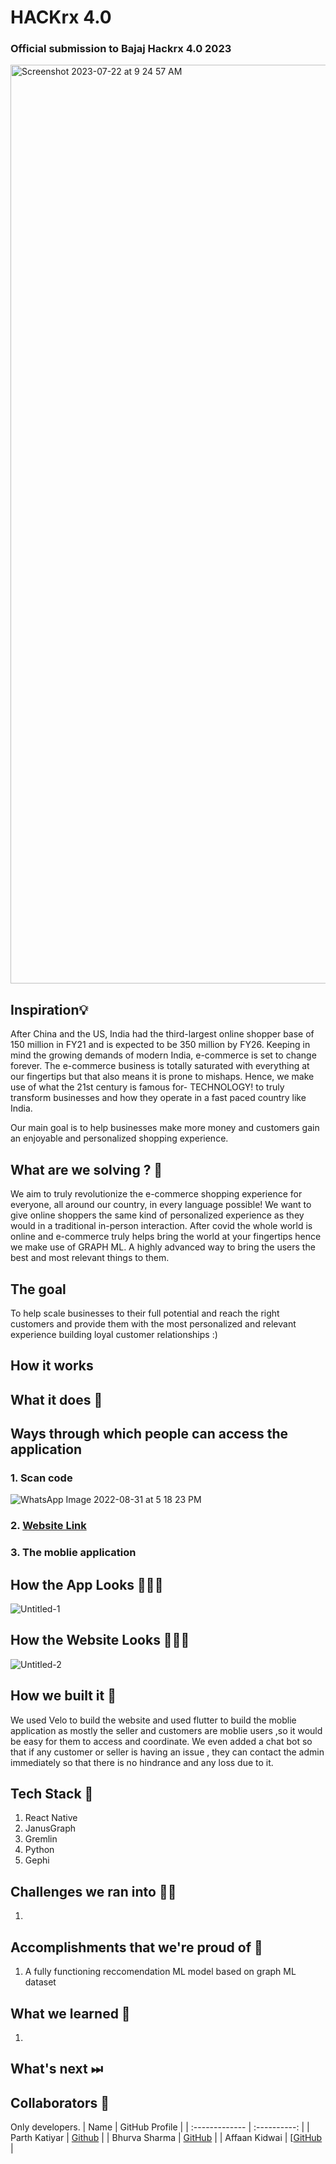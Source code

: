 # HACKrx 4.0 
### Official submission to Bajaj Hackrx 4.0 2023

<img width="1470" alt="Screenshot 2023-07-22 at 9 24 57 AM" src="https://github.com/hackrx40/PS12-P.A.B/assets/75015574/cad07aae-34c3-4144-af83-e9d30203fc52">



## Inspiration💡
After China and the US, India had the third-largest online shopper base of 150 million in FY21 and is expected to be 350 million by FY26. Keeping in mind the growing demands of modern India, e-commerce is set to change forever. The e-commerce business is totally saturated with everything at our fingertips but that also means it is prone to mishaps. Hence, we make use of what the 21st century is famous for- TECHNOLOGY! to truly transform businesses and how they operate in a fast paced country like India.

Our main goal is to help businesses make more money and customers gain an enjoyable and personalized shopping experience.


## What are we solving ? 🎠
We aim to truly revolutionize the e-commerce shopping experience for everyone, all around our country, in every language possible! We want to give online shoppers the same kind of personalized experience as they would in a traditional in-person interaction. After covid the whole world is online and e-commerce truly helps bring the world at your fingertips hence we make use of GRAPH ML. A highly advanced way to bring the users the best and most relevant things to them.


## The goal
To help scale businesses to their full potential and reach the right customers and provide them with the most personalized and relevant experience building loyal customer relationships :) 

## How it works


## What it does 🧭



## Ways through which people can access the application
### 1. Scan code 
![WhatsApp Image 2022-08-31 at 5 18 23 PM](https://user-images.githubusercontent.com/75165587/188300397-d861e4af-1a5f-42ed-af19-058c591460c0.jpeg)
### 2. [Website Link](https://bhurvaxsharmaindia.wixsite.com/mysite-2/home)
### 3. The moblie application 

## How the App Looks 🤜🔥🤛
![Untitled-1](https://user-images.githubusercontent.com/75165587/188301077-39431510-a410-41bc-9fd1-9673ff653f90.png)

## How the Website Looks 🤜🔥🤛
![Untitled-2](https://user-images.githubusercontent.com/75165587/188302391-f021215f-6d43-43dc-8908-a16e30517427.png)


## How we built it 🔧
We used Velo to build the website and used flutter to build the moblie application as mostly the seller and customers are moblie users ,so it would be easy for them to access and coordinate. We even added a chat bot so that if any customer or seller is having an issue , they can contact the admin immediately so that there is no hindrance and any loss due to it.


## Tech Stack 🔨
1. React Native
2. JanusGraph
3. Gremlin
4. Python
5. Gephi

## Challenges we ran into 🏃‍♂️

1. 

## Accomplishments that we're proud of 🏅
1. A fully functioning reccomendation ML model based on graph ML dataset

## What we learned 🧠
1. 

## What's next ⏭

 
## Collaborators 🤖

Only developers.
| Name      | GitHub Profile     |
| :------------- | :----------: |
|  Parth Katiyar   | [Github](https://github.com/Parth442002) |
|  Bhurva Sharma  | [GitHub](https://github.com/Bhurva6) |
| Affaan Kidwai  | [[GitHub](https://github.com/affaankidwai) |
